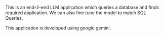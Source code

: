 This is an end-2-end LLM application which queries a database and finds required application.
We can also fine tune the model to match SQL Queries.

This application is developed using google gemini.